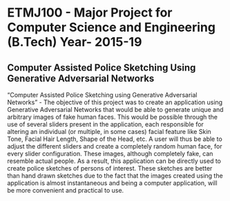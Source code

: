 # ETMJ100 - Major Project for Computer Science and Engineering (B.Tech) Year- 2015-19

<h2>Computer Assisted Police Sketching Using Generative Adversarial Networks</h2>

“Computer Assisted Police Sketching using Generative Adversarial  Networks” - The objective of this project was to create an application using Generative Adversarial Networks that would be able to generate unique and arbitrary images of fake human faces. This would be possible through the use of several sliders present in the application, each responsible for altering an individual (or multiple, in some cases) facial feature like Skin Tone, Facial Hair Length, Shape of the Head, etc. A user will thus be able to adjust the different sliders and create a completely random human face, for every slider configuration. These images, although completely fake, can resemble actual people. As a result, this application can be directly used to create police sketches of persons of interest. These sketches are better than hand drawn sketches due to the fact that the images created using the application is almost instantaneous and being a computer application, will be more convenient and practical to use. 
